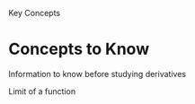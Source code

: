 Key Concepts

# Concepts to Know
Information to know before studying derivatives

Limit of a function